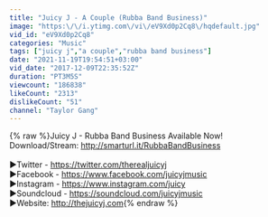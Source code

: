 ```yaml
---
title: "Juicy J - A Couple (Rubba Band Business)"
image: "https:\/\/i.ytimg.com\/vi\/eV9Xd0p2Cq8\/hqdefault.jpg"
vid_id: "eV9Xd0p2Cq8"
categories: "Music"
tags: ["juicy j","a couple","rubba band business"]
date: "2021-11-19T19:54:51+03:00"
vid_date: "2017-12-09T22:35:52Z"
duration: "PT3M5S"
viewcount: "186838"
likeCount: "2313"
dislikeCount: "51"
channel: "Taylor Gang"
---
```

{% raw %}Juicy J - Rubba Band Business Available Now!<br />Download/Stream: <a rel="nofollow" target="blank" href="http://smarturl.it/RubbaBandBusiness">http://smarturl.it/RubbaBandBusiness</a><br /><br />►Twitter - <a rel="nofollow" target="blank" href="https://twitter.com/therealjuicyj">https://twitter.com/therealjuicyj</a><br />►Facebook - <a rel="nofollow" target="blank" href="https://www.facebook.com/juicyjmusic">https://www.facebook.com/juicyjmusic</a><br />►Instagram - <a rel="nofollow" target="blank" href="https://www.instagram.com/juicy">https://www.instagram.com/juicy</a><br />►Soundcloud - <a rel="nofollow" target="blank" href="https://soundcloud.com/juicyjmusic">https://soundcloud.com/juicyjmusic</a><br />►Website: <a rel="nofollow" target="blank" href="http://thejuicyj.com">http://thejuicyj.com</a>{% endraw %}
